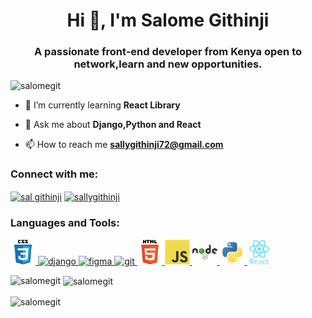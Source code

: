 <h1 align="center">Hi 👋, I'm Salome Githinji</h1>
<h3 align="center">A passionate front-end developer from Kenya open to network,learn and new opportunities.</h3>

<p align="left"> <img src="https://komarev.com/ghpvc/?username=salomegit&label=Profile%20views&color=0e75b6&style=flat" alt="salomegit" /> </p>


- 🌱 I’m currently learning **React Library**

- 💬 Ask me about **Django,Python and React**

- 📫 How to reach me **sallygithinji72@gmail.com**

<h3 align="left">Connect with me:</h3>
<p align="left">
<a href="https://linkedin.com/in/sal githinji" target="blank"><img align="center" src="https://raw.githubusercontent.com/rahuldkjain/github-profile-readme-generator/master/src/images/icons/Social/linked-in-alt.svg" alt="sal githinji" height="30" width="40" /></a>
<a href="https://instagram.com/sallygithinji" target="blank"><img align="center" src="https://raw.githubusercontent.com/rahuldkjain/github-profile-readme-generator/master/src/images/icons/Social/instagram.svg" alt="sallygithinji" height="30" width="40" /></a>
</p>

<h3 align="left">Languages and Tools:</h3>
<p align="left"> <a href="https://www.w3schools.com/css/" target="_blank" rel="noreferrer"> <img src="https://raw.githubusercontent.com/devicons/devicon/master/icons/css3/css3-original-wordmark.svg" alt="css3" width="40" height="40"/> </a> <a href="https://www.djangoproject.com/" target="_blank" rel="noreferrer"> <img src="https://cdn.worldvectorlogo.com/logos/django.svg" alt="django" width="40" height="40"/> </a> <a href="https://www.figma.com/" target="_blank" rel="noreferrer"> <img src="https://www.vectorlogo.zone/logos/figma/figma-icon.svg" alt="figma" width="40" height="40"/> </a> <a href="https://git-scm.com/" target="_blank" rel="noreferrer"> <img src="https://www.vectorlogo.zone/logos/git-scm/git-scm-icon.svg" alt="git" width="40" height="40"/> </a> <a href="https://www.w3.org/html/" target="_blank" rel="noreferrer"> <img src="https://raw.githubusercontent.com/devicons/devicon/master/icons/html5/html5-original-wordmark.svg" alt="html5" width="40" height="40"/> </a> <a href="https://developer.mozilla.org/en-US/docs/Web/JavaScript" target="_blank" rel="noreferrer"> <img src="https://raw.githubusercontent.com/devicons/devicon/master/icons/javascript/javascript-original.svg" alt="javascript" width="40" height="40"/> </a> <a href="https://nodejs.org" target="_blank" rel="noreferrer"> <img src="https://raw.githubusercontent.com/devicons/devicon/master/icons/nodejs/nodejs-original-wordmark.svg" alt="nodejs" width="40" height="40"/> </a> <a href="https://www.python.org" target="_blank" rel="noreferrer"> <img src="https://raw.githubusercontent.com/devicons/devicon/master/icons/python/python-original.svg" alt="python" width="40" height="40"/> </a> <a href="https://reactjs.org/" target="_blank" rel="noreferrer"> <img src="https://raw.githubusercontent.com/devicons/devicon/master/icons/react/react-original-wordmark.svg" alt="react" width="40" height="40"/> </a> </p>

<p><img align="left" src="https://github-readme-stats.vercel.app/api/top-langs?username=salomegit&show_icons=true&locale=en&layout=compact" alt="salomegit" /></p>

<p>&nbsp;<img align="center" src="https://github-readme-stats.vercel.app/api?username=salomegit&show_icons=true&locale=en" alt="salomegit" /></p>

<p><img align="center" src="https://github-readme-streak-stats.herokuapp.com/?user=salomegit&" alt="salomegit" /></p>
